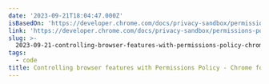 ```yaml
---
date: '2023-09-21T18:04:47.000Z'
isBasedOn: 'https://developer.chrome.com/docs/privacy-sandbox/permissions-policy/'
link: 'https://developer.chrome.com/docs/privacy-sandbox/permissions-policy/'
slug: >-
  2023-09-21-controlling-browser-features-with-permissions-policy-chrome-for-developer
tags:
  - code
title: Controlling browser features with Permissions Policy - Chrome for Developer
---
```


